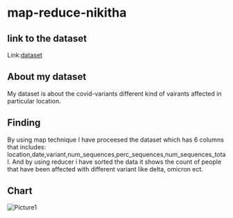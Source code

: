 # map-reduce-nikitha

## link to the dataset
Link:[dataset](https://www.kaggle.com/yamqwe/omicron-covid19-variant-daily-cases)

## About my dataset
My dataset is about the covid-variants different kind of vairants affected in particular location.

## Finding
By using map technique I have proceesed the dataset which has 6 columns that includes: location,date,variant,num_sequences,perc_sequences,num_sequences_total. And by using reducer i have sorted the data it shows the count of people that have been affected with different variant like delta, omicron ect.

## Chart
![Picture1](https://user-images.githubusercontent.com/77766697/155042803-e44a029a-cff1-4d7d-8152-916247069887.PNG)
